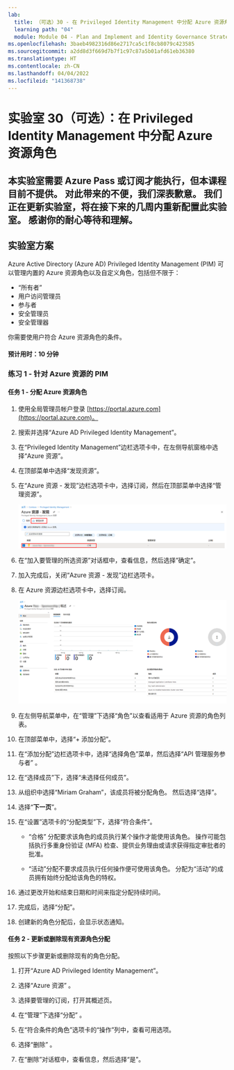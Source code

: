 ```yaml
---
lab:
  title: （可选）30 - 在 Privileged Identity Management 中分配 Azure 资源角色
  learning path: "04"
  module: Module 04 - Plan and Implement and Identity Governance Strategy
ms.openlocfilehash: 3baeb4982316d86e2717ca5c1f8cb8079c423585
ms.sourcegitcommit: a2dd8d3f669d7b7f1c97c87a5b01afd61eb36380
ms.translationtype: HT
ms.contentlocale: zh-CN
ms.lasthandoff: 04/04/2022
ms.locfileid: "141368738"
---
```

# <a name="lab-30---optional-assign-azure-resource-roles-in-privileged-identity-management"></a>实验室 30（可选）：在 Privileged Identity Management 中分配 Azure 资源角色

## <a name="this-lab-requires-an-azure-pass-or-subscription-to-perform-which-is-currently-not-provided-with-the-course--apologies-for-any-incovenience--we-are-in-the-process-of-updating-the-labs-and-will-have-this-lab-reconfigured-in-the-next-few-weeks--thank-you-for-your-patience-and-understanding"></a>本实验室需要 Azure Pass 或订阅才能执行，但本课程目前不提供。  对此带来的不便，我们深表歉意。  我们正在更新实验室，将在接下来的几周内重新配置此实验室。  感谢你的耐心等待和理解。


## <a name="lab-scenario"></a>实验室方案

Azure Active Directory (Azure AD) Privileged Identity Management (PIM) 可以管理内置的 Azure 资源角色以及自定义角色，包括但不限于：

- “所有者”
- 用户访问管理员
- 参与者
- 安全管理员
- 安全管理器

你需要使用户符合 Azure 资源角色的条件。

#### <a name="estimated-time-10-minutes"></a>预计用时：10 分钟

### <a name="exercise-1---pim-with-azure-resources"></a>练习 1 - 针对 Azure 资源的 PIM

#### <a name="task-1---assign-azure-resource-roles"></a>任务 1 - 分配 Azure 资源角色

1. 使用全局管理员帐户登录 [https://portal.azure.com](https://portal.azure.com)。

2. 搜索并选择“Azure AD Privileged Identity Management”。

3. 在“Privileged Identity Management”边栏选项卡中，在左侧导航窗格中选择“Azure 资源”。

4. 在顶部菜单中选择“发现资源”。

5. 在“Azure 资源 - 发现”边栏选项卡中，选择订阅，然后在顶部菜单中选择“管理资源”。

    ![显示“Azure 资源发现”边栏选项卡的屏幕图像，其中突出显示了订阅和“管理资源”](./media/lp4-mod3-pim-azure-resource-management.png)

6. 在“加入要管理的所选资源”对话框中，查看信息，然后选择”确定”。

7. 加入完成后，关闭“Azure 资源 - 发现”边栏选项卡。

8. 在 Azure 资源边栏选项卡中，选择订阅。

    ![显示最近添加的 Azure 资源的屏幕图像](./media/lp4-mod3-pim-az-resource-overview.png)

9. 在左侧导航菜单中，在“管理”下选择“角色”以查看适用于 Azure 资源的角色列表。

10. 在顶部菜单中，选择“+ 添加分配”。

11. 在“添加分配”边栏选项卡中，选择“选择角色”菜单，然后选择“API 管理服务参与者” 。

12. 在“选择成员”下，选择“未选择任何成员”。

13. 从组织中选择“Miriam Graham”，该成员将被分配角色。  然后选择“选择”。

14. 选择“**下一页**”。

15. 在“设置”选项卡的“分配类型”下，选择“符合条件”。

    - “合格”  分配要求该角色的成员执行某个操作才能使用该角色。 操作可能包括执行多重身份验证 (MFA) 检查、提供业务理由或请求获得指定审批者的批准。

    - “活动”分配不要求成员执行任何操作便可使用该角色。 分配为“活动”的成员拥有始终分配给该角色的特权。

16. 通过更改开始和结束日期和时间来指定分配持续时间。

17. 完成后，选择“分配”。

18. 创建新的角色分配后，会显示状态通知。

#### <a name="task-2---update-or-remove-an-existing-resource-role-assignment"></a>任务 2 - 更新或删除现有资源角色分配

按照以下步骤更新或删除现有的角色分配。

1. 打开“Azure AD Privileged Identity Management”。

2. 选择“Azure 资源” 。

3. 选择要管理的订阅，打开其概述页。

4. 在“管理”下选择“分配” 。

5. 在“符合条件的角色”选项卡的“操作”列中，查看可用选项。

6. 选择“删除” 。

7. 在“删除”对话框中，查看信息，然后选择“是”。

